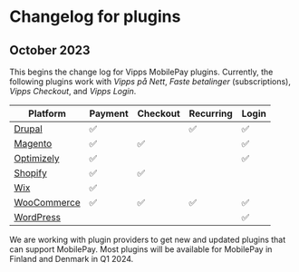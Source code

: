 <!-- START_METADATA
---
title: Changelog for Vipps MobilePay plugins
sidebar_label: Changelog
sidebar_position: 200
hide_table_of_contents: true
pagination_next: null
pagination_prev: null
---
END_METADATA -->

# Changelog for plugins

## October 2023

This begins the change log for Vipps MobilePay plugins.
Currently, the following plugins work with *Vipps på Nett*, *Faste betalinger* (subscriptions),
*Vipps Checkout*, and *Vipps Login*.


| Platform                      | Payment | Checkout | Recurring  | Login |
| ----------------------------- | ------- | -------- |----------- | ----- |
| [Drupal](drupal.md)           |   ✅   |          |    ✅     |   ✅  |
| [Magento](magento.md)         |   ✅   |    ✅    |           |   ✅  |
| [Optimizely](optimizely.md)   |   ✅   |          |           |   ✅  |
| [Shopify](shopify.md)         |   ✅   |    ✅    |           |       |
| [Wix](wix.md)                 |   ✅   |          |           |       |
| [WooCommerce](woocommerce.md) |   ✅   |    ✅    |    ✅     |   ✅  |
| [WordPress](wordpress.md)     |        |           |           |   ✅  |

We are working with plugin providers to get new and updated plugins that can
support MobilePay. Most plugins will be available for MobilePay in Finland and Denmark in Q1 2024.
